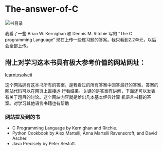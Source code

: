 # The-answer-of-C

![书目录](https://github.com/Johnnyhaha/The-answer-of-C/raw/master/The-C-programming-Language.png)

我看了一些 Brian W. Kernighan 和 Dennis M. Ritchie 写的 “The C programming Language”
现在上传一些练习题的答案。我只看到2.2单元，以后会全部上传。

## 附上对学习这本书具有极大参考价值的网站网址：
[learntosolveit](http://www.learntosolveit.com/index.html)

这个网站拥有这本书所有的答案，是我看过的所有答案中回答最好的答案。答案的网站代码可以在网页上直接运
行看结果。关键的是答案有讲解，下面还可以发表有关于题目的讨论。这个网站内容就是给出几本基本经典计算
机语言书籍的答案。对学习其他语言书籍也有帮助

### 网站提及到的书
- C Programming Language by Kernighan and Ritchie.
- Python Cookbook by Alex Martelli, Anna Martelli Ravenscroft, and David Ascher.
- Java Precisely by Peter Sestoft.
